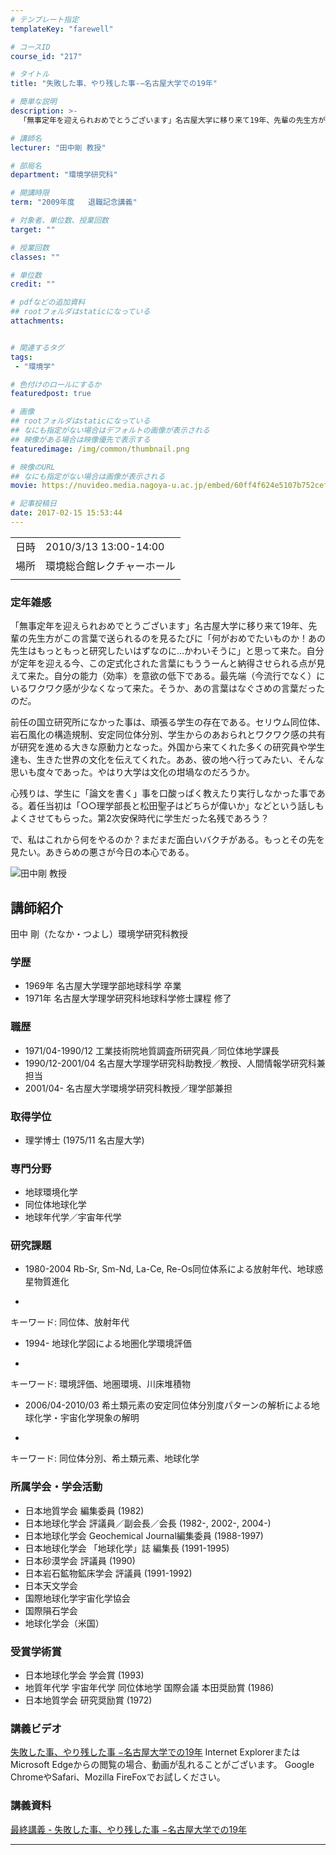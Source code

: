 ```yaml
---
# テンプレート指定
templateKey: "farewell"

# コースID
course_id: "217"

# タイトル
title: "失敗した事、やり残した事-−名古屋大学での19年"

# 簡単な説明
description: >-
  「無事定年を迎えられおめでとうございます」名古屋大学に移り来て19年、先輩の先生方がこの言葉で送られるのを見るたびに「何がおめでたいものか！あの先生はもっともっと研究したいはずなのに…かわいそうに」と思って来た。自分が定年を迎える今、この定式化された言葉にもううーんと納得させられる点が見えて来た。自分の能力（効率）を意欲の低下である。最先端（今流行でなく）にいるワクワク感が少なくなって来た。そ ....

# 講師名
lecturer: "田中剛 教授"

# 部局名
department: "環境学研究科"

# 開講時限
term: "2009年度	退職記念講義"

# 対象者、単位数、授業回数
target: ""

# 授業回数
classes: ""

# 単位数
credit: ""

# pdfなどの追加資料
## rootフォルダはstaticになっている
attachments:


# 関連するタグ
tags:
 - "環境学"

# 色付けのロールにするか
featuredpost: true

# 画像
## rootフォルダはstaticになっている
## なにも指定がない場合はデフォルトの画像が表示される
## 映像がある場合は映像優先で表示する
featuredimage: /img/common/thumbnail.png

# 映像のURL
## なにも指定がない場合は画像が表示される
movie: https://nuvideo.media.nagoya-u.ac.jp/embed/60ff4f624e5107b752cef8f09c831b78a90f4272

# 記事投稿日
date: 2017-02-15 15:53:44
---
```


|   |   |
|---|---|
| 日時 | 2010/3/13  13:00-14:00 |
| 場所 | 環境総合館レクチャーホール |
|   |   |


### 定年雑感

「無事定年を迎えられおめでとうございます」名古屋大学に移り来て19年、先輩の先生方がこの言葉で送られるのを見るたびに「何がおめでたいものか！あの先生はもっともっと研究したいはずなのに…かわいそうに」と思って来た。自分が定年を迎える今、この定式化された言葉にもううーんと納得させられる点が見えて来た。自分の能力（効率）を意欲の低下である。最先端（今流行でなく）にいるワクワク感が少なくなって来た。そうか、あの言葉はなぐさめの言葉だったのだ。

前任の国立研究所になかった事は、頑張る学生の存在である。セリウム同位体、岩石風化の構造規制、安定同位体分別、学生からのあおられとワクワク感の共有が研究を進める大きな原動力となった。外国から来てくれた多くの研究員や学生達も、生きた世界の文化を伝えてくれた。ああ、彼の地へ行ってみたい、そんな思いも度々であった。やはり大学は文化の坩堝なのだろうか。

心残りは、学生に「論文を書く」事を口酸っぱく教えたり実行しなかった事である。着任当初は「○○理学部長と松田聖子はどちらが偉いか」などという話しもよくさせてもらった。第2次安保時代に学生だった名残であろう？

で、私はこれから何をやるのか？まだまだ面白いバクチがある。もっとその先を見たい。あきらめの悪さが今日の本心である。



![田中剛 教授](https://ocw.nagoya-u.jp/files/217/s_tanaka2.jpg) 
## 講師紹介

田中 剛（たなか・つよし）環境学研究科教授

### 学歴

* 1969年 名古屋大学理学部地球科学 卒業
* 1971年 名古屋大学理学研究科地球科学修士課程 修了

### 職歴

* 1971/04-1990/12 工業技術院地質調査所研究員／同位体地学課長
* 1990/12-2001/04 名古屋大学理学研究科助教授／教授、人間情報学研究科兼担当
* 2001/04- 名古屋大学環境学研究科教授／理学部兼担

### 取得学位

* 理学博士 (1975/11 名古屋大学)

### 専門分野

* 地球環境化学
* 同位体地球化学
* 地球年代学／宇宙年代学

### 研究課題

* 1980-2004 Rb-Sr, Sm-Nd, La-Ce, Re-Os同位体系による放射年代、地球惑星物質進化
-
キーワード: 同位体、放射年代


* 1994- 地球化学図による地圏化学環境評価
-
キーワード: 環境評価、地圏環境、川床堆積物


* 2006/04-2010/03 希土類元素の安定同位体分別度パターンの解析による地球化学・宇宙化学現象の解明
-
キーワード: 同位体分別、希土類元素、地球化学


### 所属学会・学会活動

* 日本地質学会 編集委員 (1982)
* 日本地球化学会 評議員／副会長／会長 (1982-, 2002-, 2004-)
* 日本地球化学会 Geochemical Journal編集委員 (1988-1997)
* 日本地球化学会 「地球化学」誌 編集長 (1991-1995)
* 日本砂漠学会 評議員 (1990)
* 日本岩石鉱物鉱床学会 評議員 (1991-1992)
* 日本天文学会
* 国際地球化学宇宙化学協会
* 国際隕石学会
* 地球化学会（米国）

### 受賞学術賞

* 日本地球化学会 学会賞 (1993)
* 地質年代学 宇宙年代学 同位体地学 国際会議 本田奨励賞 (1986)
* 日本地質学会 研究奨励賞 (1972)


### 講義ビデオ

<a href="http://studio.media.nagoya-u.ac.jp/videos/watch.php?v=60ff4f624e5107b752cef8f09c831b78a90f4272" target="blank">失敗した事、やり残した事 −名古屋大学での19年</a>
Internet ExplorerまたはMicrosoft Edgeからの閲覧の場合、動画が乱れることがございます。
Google ChromeやSafari、Mozilla FireFoxでお試しください。

### 講義資料

[最終講義 - 失敗した事、やり残した事 −名古屋大学での19年](https://ocw.nagoya-u.jp/files/217/H22.3_Tanaka_Go.pdf) 

-----